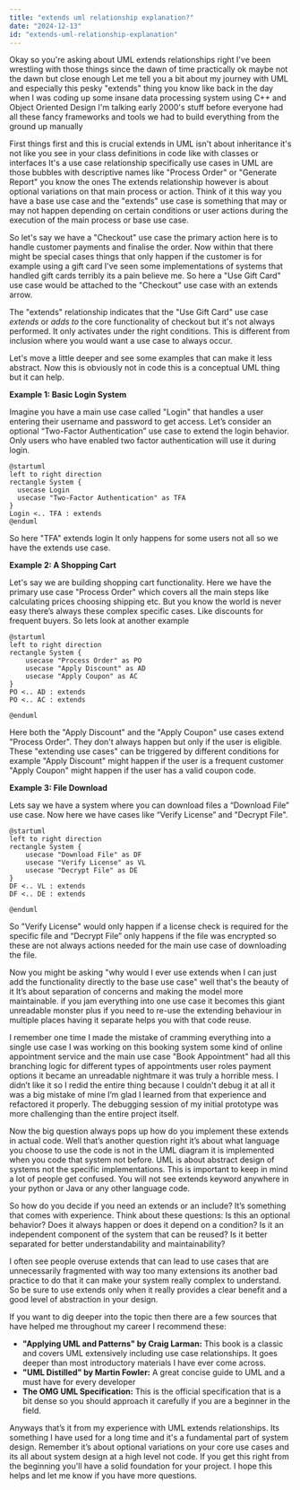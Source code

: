 ```yaml
---
title: "extends uml relationship explanation?"
date: "2024-12-13"
id: "extends-uml-relationship-explanation"
---
```


Okay so you're asking about UML extends relationships right I've been wrestling with those things since the dawn of time practically ok maybe not the dawn but close enough Let me tell you a bit about my journey with UML and especially this pesky "extends" thing you know like back in the day when I was coding up some insane data processing system using C++ and Object Oriented Design I'm talking early 2000's stuff before everyone had all these fancy frameworks and tools we had to build everything from the ground up manually

First things first and this is crucial extends in UML isn't about inheritance it's not like you see in your class definitions in code like with classes or interfaces It's a use case relationship specifically use cases in UML are those bubbles with descriptive names like "Process Order" or "Generate Report" you know the ones The extends relationship however is about optional variations on that main process or action. Think of it this way you have a base use case and the "extends" use case is something that may or may not happen depending on certain conditions or user actions during the execution of the main process or base use case.

So let's say we have a "Checkout" use case the primary action here is to handle customer payments and finalise the order. Now within that there might be special cases things that only happen if the customer is for example using a gift card I've seen some implementations of systems that handled gift cards terribly its a pain believe me. So here a "Use Gift Card" use case would be attached to the "Checkout" use case with an extends arrow.

The "extends" relationship indicates that the "Use Gift Card" use case *extends* or *adds to* the core functionality of checkout but it's not always performed. It only activates under the right conditions. This is different from inclusion where you would want a use case to always occur.

Let's move a little deeper and see some examples that can make it less abstract. Now this is obviously not in code this is a conceptual UML thing but it can help.

**Example 1: Basic Login System**

Imagine you have a main use case called "Login" that handles a user entering their username and password to get access. Let’s consider an optional “Two-Factor Authentication” use case to extend the login behavior. Only users who have enabled two factor authentication will use it during login.

```plantuml
@startuml
left to right direction
rectangle System {
  usecase Login
  usecase "Two-Factor Authentication" as TFA
}
Login <.. TFA : extends
@enduml
```

So here "TFA" extends login It only happens for some users not all so we have the extends use case.

**Example 2: A Shopping Cart**

Let's say we are building shopping cart functionality. Here we have the primary use case "Process Order" which covers all the main steps like calculating prices choosing shipping etc. But you know the world is never easy there’s always these complex specific cases. Like discounts for frequent buyers.
So lets look at another example

```plantuml
@startuml
left to right direction
rectangle System {
    usecase "Process Order" as PO
    usecase "Apply Discount" as AD
    usecase "Apply Coupon" as AC
}
PO <.. AD : extends
PO <.. AC : extends

@enduml
```

Here both the "Apply Discount" and the "Apply Coupon" use cases extend "Process Order". They don't always happen but only if the user is eligible. These "extending use cases" can be triggered by different conditions for example "Apply Discount" might happen if the user is a frequent customer "Apply Coupon" might happen if the user has a valid coupon code.

**Example 3: File Download**

Lets say we have a system where you can download files a “Download File” use case. Now here we have cases like “Verify License” and "Decrypt File".

```plantuml
@startuml
left to right direction
rectangle System {
    usecase "Download File" as DF
    usecase "Verify License" as VL
    usecase "Decrypt File" as DE
}
DF <.. VL : extends
DF <.. DE : extends

@enduml
```

So "Verify License" would only happen if a license check is required for the specific file and “Decrypt File” only happens if the file was encrypted so these are not always actions needed for the main use case of downloading the file.

Now you might be asking "why would I ever use extends when I can just add the functionality directly to the base use case" well that's the beauty of it It’s about separation of concerns and making the model more maintainable. if you jam everything into one use case it becomes this giant unreadable monster plus if you need to re-use the extending behaviour in multiple places having it separate helps you with that code reuse.

I remember one time I made the mistake of cramming everything into a single use case I was working on this booking system some kind of online appointment service and the main use case "Book Appointment" had all this branching logic for different types of appointments user roles payment options it became an unreadable nightmare it was truly a horrible mess. I didn’t like it so I redid the entire thing because I couldn't debug it at all it was a big mistake of mine I’m glad I learned from that experience and refactored it properly. The debugging session of my initial prototype was more challenging than the entire project itself.

Now the big question always pops up how do you implement these extends in actual code. Well that’s another question right it’s about what language you choose to use the code is not in the UML diagram it is implemented when you code that system not before. UML is about abstract design of systems not the specific implementations. This is important to keep in mind a lot of people get confused. You will not see extends keyword anywhere in your python or Java or any other language code.

So how do you decide if you need an extends or an include? It’s something that comes with experience. Think about these questions: Is this an optional behavior? Does it always happen or does it depend on a condition? Is it an independent component of the system that can be reused? Is it better separated for better understandability and maintainability?

I often see people overuse extends that can lead to use cases that are unnecessarily fragmented with way too many extensions its another bad practice to do that it can make your system really complex to understand. So be sure to use extends only when it really provides a clear benefit and a good level of abstraction in your design.

If you want to dig deeper into the topic then there are a few sources that have helped me throughout my career I recommend these:

*   **"Applying UML and Patterns" by Craig Larman:** This book is a classic and covers UML extensively including use case relationships. It goes deeper than most introductory materials I have ever come across.
*  **"UML Distilled" by Martin Fowler:** A great concise guide to UML and a must have for every developer
*   **The OMG UML Specification:** This is the official specification that is a bit dense so you should approach it carefully if you are a beginner in the field.

Anyways that’s it from my experience with UML extends relationships. Its something I have used for a long time and it's a fundamental part of system design. Remember it’s about optional variations on your core use cases and its all about system design at a high level not code. If you get this right from the beginning you'll have a solid foundation for your project. I hope this helps and let me know if you have more questions.

